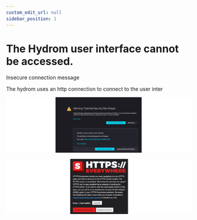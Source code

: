 ```yaml
---
custom_edit_url: null
sidebar_position: 1
---
```


# The Hydrom user interface cannot be accessed.



Insecure connection message

The hydrom uses an http connection to connect to the user inter

![](../../docs/Pics/English_Pic34.png)

![](../../docs/Pics/English_Pic35.png)


